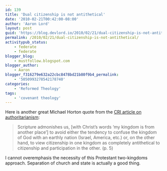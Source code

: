 ```yaml
---
id: 139
title: 'Dual citizenship is not antithetical'
date: '2010-02-21T00:42:00-08:00'
author: 'Aaron Lord'
layout: post
guid: 'https://blog.devlord.io/2010/02/21/dual-citizenship-is-not-antithetical/'
permalink: /2010/02/21/dual-citizenship-is-not-antithetical/
activitypub_status:
    - federate
    - federate
blogger_blog:
    - mustfollow.blogspot.com
blogger_author:
    - Aaron
blogger_f316279e632a22cbc8478bd21b80f9b4_permalink:
    - '5050993278542178740'
categories:
    - 'Reformed Theology'
tags:
    - 'covenant theology'
---
```


Here is another great Michael Horton quote from the <a href="http://www.equip.org/PDF/DF230.pdf">CRI article on authoritarianism</a>:<br /> <div class="ennote"></div><blockquote><div class="ennote">Scripture  admonishes us, [with Christ’s words ‘my kingdom is from another place’]  to avoid either the tendency to confuse the kingdom of God with an  earthly nation (Israel, America, etc.) or, on the other hand, to view  citizenship in one kingdom as completely antithetical to citizenship and  participation in the other. (p. 5)<br /></div></blockquote>I cannot overemphasis the necessity of this Protestant two-kingdoms approach.  Separation of church and state is actually a good thing.